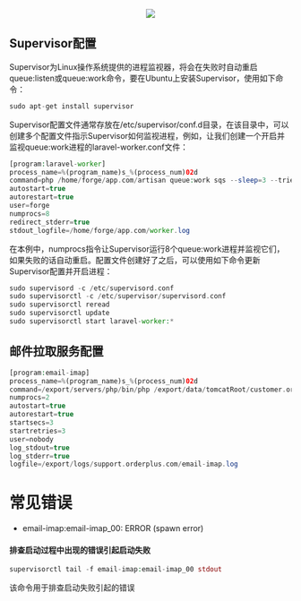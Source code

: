 <p align="center"><img src="https://laravel.com/assets/img/components/logo-laravel.svg"></p>

## Supervisor配置
<p>
Supervisor为Linux操作系统提供的进程监视器，将会在失败时自动重启queue:listen或queue:work命令，要在Ubuntu上安装Supervisor，使用如下命令：
</p>

``` php
sudo apt-get install supervisor
```
<p>
Supervisor配置文件通常存放在/etc/supervisor/conf.d目录，在该目录中，可以创建多个配置文件指示Supervisor如何监视进程，例如，让我们创建一个开启并监视queue:work进程的laravel-worker.conf文件：
</p>

``` php
[program:laravel-worker]
process_name=%(program_name)s_%(process_num)02d
command=php /home/forge/app.com/artisan queue:work sqs --sleep=3 --tries=3 --daemon
autostart=true
autorestart=true
user=forge
numprocs=8
redirect_stderr=true
stdout_logfile=/home/forge/app.com/worker.log
```

<p>
在本例中，numprocs指令让Supervisor运行8个queue:work进程并监视它们，如果失败的话自动重启。配置文件创建好了之后，可以使用如下命令更新Supervisor配置并开启进程：
</p>

``` php
sudo supervisord -c /etc/supervisord.conf
sudo supervisorctl -c /etc/supervisor/supervisord.conf
sudo supervisorctl reread
sudo supervisorctl update
sudo supervisorctl start laravel-worker:*
```

## 邮件拉取服务配置
``` php
[program:email-imap]
process_name=%(program_name)s_%(process_num)02d
command=/export/servers/php/bin/php /export/data/tomcatRoot/customer.orderplus.com/artisan queue:work --queue=imap --sleep=1 --tries=3 --daemon
numprocs=2
autostart=true
autorestart=true
startsecs=3
startretries=3
user=nobody
log_stdout=true
log_stderr=true
logfile=/export/logs/support.orderplus.com/email-imap.log
```

# 常见错误

- email-imap:email-imap_00: ERROR (spawn error)

#### 排查启动过程中出现的错误引起启动失败
``` php
supervisorctl tail -f email-imap:email-imap_00 stdout
```
<p>该命令用于排查启动失败引起的错误</p>

